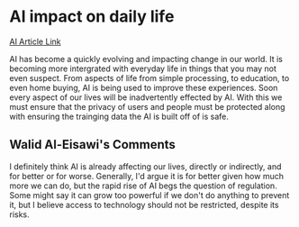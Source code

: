 # AI impact on daily life
[AI Article Link](https://www.politico.com/news/2024/02/04/how-ai-is-quietly-changing-everyday-life-00138341)

AI has become a quickly evolving and impacting change in our world. It is becoming more intergrated with everyday life in things that you may not even suspect. From aspects of life from simple processing, to education, to even home buying, AI is being used to improve these experiences. Soon every aspect of our lives will be inadvertently effected by AI. With this we must ensure that the privacy of users and people must be protected along with ensuring the trainging data the AI is built off of is safe.

## Walid Al-Eisawi's Comments
I definitely think AI is already affecting our lives, directly or indirectly, and for better or for worse. Generally, I'd argue it is for better given how much more we can do, but the rapid rise of AI begs the question of regulation. Some might say it can grow too powerful if we don't do anything to prevent it, but I believe access to technology should not be restricted, despite its risks.